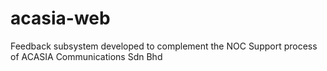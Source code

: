 # acasia-web
 Feedback subsystem developed to complement the NOC Support process of ACASIA Communications Sdn Bhd
